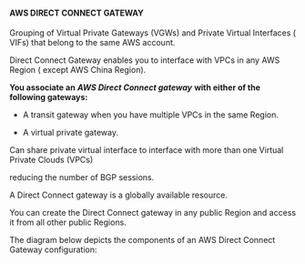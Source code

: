 #### AWS DIRECT CONNECT GATEWAY

Grouping of Virtual Private Gateways (VGWs) and Private Virtual Interfaces (
VIFs) that belong to the same AWS account.

Direct Connect Gateway enables you to interface with VPCs in any AWS Region (
except AWS China Region).

**You associate an** **_AWS Direct Connect gateway_** **with either of the
following gateways:**

- A transit gateway when you have multiple VPCs in the same Region.

- A virtual private gateway.

Can share private virtual interface to interface with more than one Virtual
Private Clouds (VPCs)

reducing the number of BGP sessions.

A Direct Connect gateway is a globally available resource.

You can create the Direct Connect gateway in any public Region and access it
from all other public Regions.

The diagram below depicts the components of an AWS Direct Connect Gateway
configuration:

